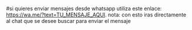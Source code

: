 #si quieres enviar mensajes desde whatsapp 
utiliza este enlace: https://wa.me/?text=TU_MENSAJE_AQUI.
nota: con esto iras directamente al chat que se desee buscar para enviar el mensaje
